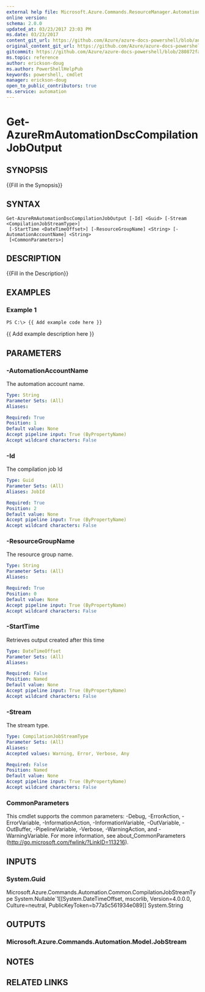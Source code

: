 ```yaml
---
external help file: Microsoft.Azure.Commands.ResourceManager.Automation.dll-Help.xml
online version:
schema: 2.0.0
updated_at: 03/23/2017 23:03 PM
ms.date: 03/23/2017
content_git_url: https://github.com/Azure/azure-docs-powershell/blob/anne052617/azureps-cmdlets-docs/ResourceManager/AzureRM.Automation/v1.0.4.3/Get-AzureRmAutomationDscCompilationJobOutput.md
original_content_git_url: https://github.com/Azure/azure-docs-powershell/blob/anne052617/azureps-cmdlets-docs/ResourceManager/AzureRM.Automation/v1.0.4.3/Get-AzureRmAutomationDscCompilationJobOutput.md
gitcommit: https://github.com/Azure/azure-docs-powershell/blob/280872fa529e03be2466fa2252957a2060a9dfe4
ms.topic: reference
author: erickson-doug
ms.author: PowerShellHelpPub
keywords: powershell, cmdlet
manager: erickson-doug
open_to_public_contributors: true
ms.service: automation
---
```


# Get-AzureRmAutomationDscCompilationJobOutput

## SYNOPSIS
{{Fill in the Synopsis}}

## SYNTAX

```
Get-AzureRmAutomationDscCompilationJobOutput [-Id] <Guid> [-Stream <CompilationJobStreamType>]
 [-StartTime <DateTimeOffset>] [-ResourceGroupName] <String> [-AutomationAccountName] <String>
 [<CommonParameters>]
```

## DESCRIPTION
{{Fill in the Description}}

## EXAMPLES

### Example 1
```
PS C:\> {{ Add example code here }}
```

{{ Add example description here }}

## PARAMETERS

### -AutomationAccountName
The automation account name.

```yaml
Type: String
Parameter Sets: (All)
Aliases: 

Required: True
Position: 1
Default value: None
Accept pipeline input: True (ByPropertyName)
Accept wildcard characters: False
```

### -Id
The compilation job Id

```yaml
Type: Guid
Parameter Sets: (All)
Aliases: JobId

Required: True
Position: 2
Default value: None
Accept pipeline input: True (ByPropertyName)
Accept wildcard characters: False
```

### -ResourceGroupName
The resource group name.

```yaml
Type: String
Parameter Sets: (All)
Aliases: 

Required: True
Position: 0
Default value: None
Accept pipeline input: True (ByPropertyName)
Accept wildcard characters: False
```

### -StartTime
Retrieves output created after this time

```yaml
Type: DateTimeOffset
Parameter Sets: (All)
Aliases: 

Required: False
Position: Named
Default value: None
Accept pipeline input: True (ByPropertyName)
Accept wildcard characters: False
```

### -Stream
The stream type.

```yaml
Type: CompilationJobStreamType
Parameter Sets: (All)
Aliases: 
Accepted values: Warning, Error, Verbose, Any

Required: False
Position: Named
Default value: None
Accept pipeline input: True (ByPropertyName)
Accept wildcard characters: False
```

### CommonParameters
This cmdlet supports the common parameters: -Debug, -ErrorAction, -ErrorVariable, -InformationAction, -InformationVariable, -OutVariable, -OutBuffer, -PipelineVariable, -Verbose, -WarningAction, and -WarningVariable. For more information, see about_CommonParameters (http://go.microsoft.com/fwlink/?LinkID=113216).

## INPUTS

### System.Guid
Microsoft.Azure.Commands.Automation.Common.CompilationJobStreamType
System.Nullable`1[[System.DateTimeOffset, mscorlib, Version=4.0.0.0, Culture=neutral, PublicKeyToken=b77a5c561934e089]]
System.String

## OUTPUTS

### Microsoft.Azure.Commands.Automation.Model.JobStream

## NOTES

## RELATED LINKS

